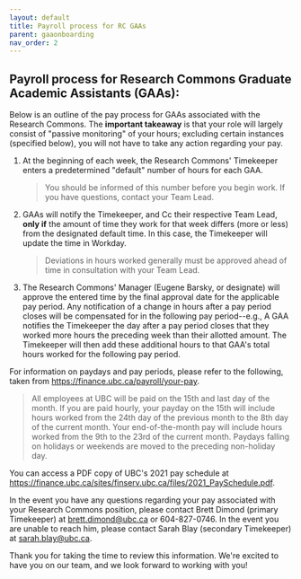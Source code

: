 ```yaml
---
layout: default
title: Payroll process for RC GAAs
parent: gaaonboarding
nav_order: 2
---
```


## Payroll process for Research Commons Graduate Academic Assistants (GAAs):

Below is an outline of the pay process for GAAs associated with the Research Commons. The **important takeaway** is that your role will largely consist of "passive monitoring" of your hours; excluding certain instances (specified below), you will not have to take any action regarding your pay.

1. At the beginning of each week, the Research Commons' Timekeeper enters a predetermined "default" number of hours for each GAA.
    >You should be informed of this number before you begin work. If you have questions, contact your Team Lead.
2. GAAs will notify the Timekeeper, and Cc their respective Team Lead, **only if** the amount of time they work for that week differs (more or less) from the designated default time. In this case, the Timekeeper will update the time in Workday.
    >Deviations in hours worked generally must be approved ahead of time in consultation with your Team Lead.
3. The Research Commons' Manager (Eugene Barsky, or designate) will approve the entered time by the final approval date for the applicable pay period. Any notification of a change in hours after a pay period closes will be compensated for in the following pay period--e.g., A GAA notifies the Timekeeper the day after a pay period closes that they worked more hours the preceding week than their allotted amount. The Timekeeper will then add these additional hours to that GAA's total hours worked for the following pay period.

For information on paydays and pay periods, please refer to the following, taken from <a href="https://finance.ubc.ca/payroll/your-pay">https://finance.ubc.ca/payroll/your-pay</a>.

>All employees at UBC will be paid on the 15th and last day of the month. If you are paid hourly, your payday on the 15th will include hours worked from the 24th day of the previous month to the 8th day of the current month. Your end-of-the-month pay will include hours worked from the 9th to the 23rd of the current month. Paydays falling on holidays or weekends are moved to the preceding non-holiday day.

You can access a PDF copy of UBC's 2021 pay schedule at <a href="https://finance.ubc.ca/sites/finserv.ubc.ca/files/2021_PaySchedule.pdf">https://finance.ubc.ca/sites/finserv.ubc.ca/files/2021_PaySchedule.pdf</a>.

In the event you have any questions regarding your pay associated with your Research Commons position, please contact Brett Dimond (primary Timekeeper) at brett.dimond@ubc.ca or 604-827-0746. In the event you are unable to reach him, please contact Sarah Blay (secondary Timekeeper) at sarah.blay@ubc.ca.

Thank you for taking the time to review this information. We're excited to have you on our team, and we look forward to working with you!
